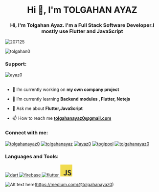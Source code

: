 <h1 align="center">Hi 👋, I'm TOLGAHAN AYAZ</h1>
<h3 align="center">Hi, I'm Tolgahan Ayaz. I'm a Full Stack Software Developer.I mostly use Flutter and JavaScript</h3>


  ![207125](https://user-images.githubusercontent.com/77614149/214902835-1097ef92-c14e-4bab-81a6-aced8bba028d.gif)


<p align="left"> <img src="https://komarev.com/ghpvc/?username=tolgahan0&label=Profile%20views&color=0e75b6&style=flat" alt="tolgahan0" /> </p>
<h3 align="left">Support:</h3>
<p><a href="https://www.buymeacoffee.com/ayaz0"> <img align="left" src="https://cdn.buymeacoffee.com/buttons/v2/default-yellow.png" height="35" width="160" alt="ayaz0" /></a></p><br><br>

- 🔭 I’m currently working on **my own company project**

- 🌱 I’m currently learning **Backend modules , Flutter, Notejs**

- 💬 Ask me about **Flutter,JavaScript**

- 📫 How to reach me **tolgahanayaz0@gmail.com**

<h3 align="left">Connect with me:</h3>
<p align="left">
<a href="https://twitter.com/tolgahanayaz0" target="blank"><img align="center" src="https://raw.githubusercontent.com/rahuldkjain/github-profile-readme-generator/master/src/images/icons/Social/twitter.svg" alt="tolgahanayaz0" height="30" width="40" /></a>
<a href="https://linkedin.com/in/tolgahanayaz" target="blank"><img align="center" src="https://raw.githubusercontent.com/rahuldkjain/github-profile-readme-generator/master/src/images/icons/Social/linked-in-alt.svg" alt="tolgahanayaz" height="30" width="40" /></a>
<a href="https://codesandbox.com/ayaz0" target="blank"><img align="center" src="https://raw.githubusercontent.com/rahuldkjain/github-profile-readme-generator/master/src/images/icons/Social/codesandbox.svg" alt="ayaz0" height="30" width="40" /></a>
<a href="https://fb.com/togipool" target="blank"><img align="center" src="https://raw.githubusercontent.com/rahuldkjain/github-profile-readme-generator/master/src/images/icons/Social/facebook.svg" alt="togipool" height="30" width="40" /></a>
<a href="https://instagram.com/tolgahanayaz0" target="blank"><img align="center" src="https://raw.githubusercontent.com/rahuldkjain/github-profile-readme-generator/master/src/images/icons/Social/instagram.svg" alt="tolgahanayaz0" height="30" width="40" /></a>
</p>

<h3 align="left">Languages and Tools:</h3>
<p align="left"> <a href="https://dart.dev" target="_blank" rel="noreferrer"> <img src="https://www.vectorlogo.zone/logos/dartlang/dartlang-icon.svg" alt="dart" width="40" height="40"/> </a> <a href="https://firebase.google.com/" target="_blank" rel="noreferrer"> <img src="https://www.vectorlogo.zone/logos/firebase/firebase-icon.svg" alt="firebase" width="40" height="40"/> </a> <a href="https://flutter.dev" target="_blank" rel="noreferrer"> <img src="https://www.vectorlogo.zone/logos/flutterio/flutterio-icon.svg" alt="flutter" width="40" height="40"/> </a> <a href="https://developer.mozilla.org/en-US/docs/Web/JavaScript" target="_blank" rel="noreferrer"> <img src="https://raw.githubusercontent.com/devicons/devicon/master/icons/javascript/javascript-original.svg" alt="javascript" width="40" height="40"/> </a> </p>


![Alt text here](https://nodejs-medium-fetcher.vercel.app/?username=tolgahanayaz0&limit=5&responseType=svg)(https://medium.com/@tolgahanayaz0)
